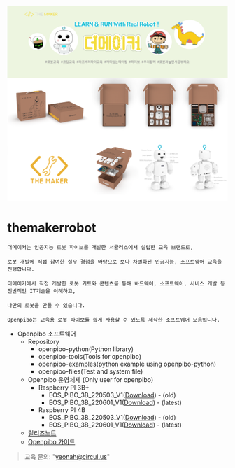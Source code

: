 ![bg](data/bg.png)

themakerrobot
=============
```
더메이커는 인공지능 로봇 파이보를 개발한 서큘러스에서 설립한 교육 브랜드로,

로봇 개발에 직접 참여한 실무 경험을 바탕으로 보다 차별화된 인공지능, 소프트웨어 교육을 진행합니다.

더메이커에서 직접 개발한 로봇 키트와 콘텐츠를 통해 하드웨어, 소프트웨어, 서비스 개발 등 전반적인 IT기술을 이해하고,

나만의 로봇을 만들 수 있습니다. 

Openpibo는 교육용 로봇 파이보를 쉽게 사용할 수 있도록 제작한 소프트웨어 모음입니다.
```
+ Openpibo 소프트웨어
  - Repository
    + openpibo-python(Python library)
    + openpibo-tools(Tools for openpibo)
    + openpibo-examples(python example using openpibo-python)
    + openpibo-files(Test and system file)
  - Openpibo 운영체제 (Only user for openpibo)
    + Raspberry PI 3B+
      - EOS_PIBO_3B_220503_V1([Download](https://circulusworkspace-my.sharepoint.com/:u:/g/personal/leeyunjai_circul_us1/EfwkspfdeyFHluuQVyXsEfUBh2I7Jeu0Tqd0KPX6yrLCgA?e=Taq9na)) - (old)
      - EOS_PIBO_3B_220601_V1([Download](https://circulusworkspace-my.sharepoint.com/:u:/g/personal/leeyunjai_circul_us1/ETDk5rVujM9Ok3dkpp31_3cBxAIzhG67LKTXonnx4umZ7Q?e=g3a9TV)) - (latest)
    + Raspberry PI 4B
      - EOS_PIBO_3B_220503_V1([Download](https://circulusworkspace-my.sharepoint.com/:u:/g/personal/leeyunjai_circul_us1/Ea4HnW_dqkVDpN2JF79ASUwBNya2r3ak9vs9RogQCQgGiw?e=cGHOIA)) - (old)
      - EOS_PIBO_3B_220601_V1([Download](https://circulusworkspace-my.sharepoint.com/:u:/g/personal/leeyunjai_circul_us1/EWDUeekQ8xdPntZu4I_vmq8BDdwGAYzYX6qInvhdcmb2hw?e=s78L31)) - (latest)
  - [릴리즈노트](https://github.com/themakerrobot/themakerrobot/blob/main/ReleaseNotes/2022.md)
  - [Openpibo 가이드](https://themakerrobot.github.io/openpibo-python/build/html/index.html)
> 교육 문의: "yeonah@circul.us"
